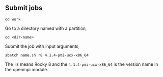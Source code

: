## Submit jobs
```
cd work
```

Go to a directory named with a partition,
```
cd <dir-name>  
```

Submit the job with input arguments,
```
sbatch name.sh r8 4.1.4-pmi-ucx-x86_64
```
The `r8` means Rocky 8 and the `4.1.4-pmi-ucx-x86_64` is the version name in the openmpi module. 
